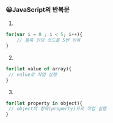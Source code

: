### 😀JavaScript의 반복문

1. 

   ```js
   for(var i = 0 ; i < 5; i++){
       // 블록 안의 코드를 5번 반복
   }
   ```

2. 

   ```js
   for(let value of array){
   	// value로 작업 실행
   }
   ```

3. 

   ```js
   for(let property in object){
   	// object의 항목(property)으로 작업 실행
   }
   ```

